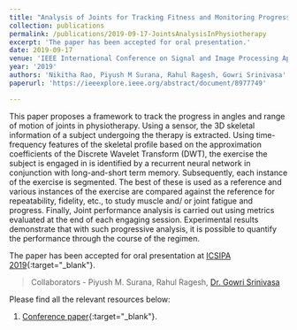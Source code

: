 ```yaml
---
title: "Analysis of Joints for Tracking Fitness and Monitoring Progress in Physiotherapy"
collection: publications
permalink: /publications/2019-09-17-JointsAnalysisInPhysiotherapy
excerpt: 'The paper has been accepted for oral presentation.'
date: 2019-09-17
venue: 'IEEE International Conference on Signal and Image Processing Applications (ICSIPA)'
year: '2019'
authors: 'Nikitha Rao, Piyush M Surana, Rahul Ragesh, Gowri Srinivasa'
paperurl: 'https://ieeexplore.ieee.org/abstract/document/8977749'

---
```

This paper proposes a framework to track the progress in angles and range of motion of joints in physiotherapy. Using a sensor, the 3D skeletal information of a subject undergoing the therapy is extracted. Using time-frequency features of the skeletal profile based on the approximation coefficients of the Discrete Wavelet Transform (DWT), the exercise the subject is engaged in is identified by a recurrent neural network in conjunction with long-and-short term memory. Subsequently, each instance of the exercise is segmented. The best of these is used as a reference and various instances of the exercise are compared against the reference for repeatability, fidelity, etc., to study muscle and/ or joint fatigue and progress. Finally, Joint performance analysis is carried out using metrics evaluated at the end of each engaging session. Experimental results demonstrate that with such progressive analysis, it is possible to quantify the performance through the course of the regimen.

The paper has been accepted for oral presentation at [ICSIPA 2019](https://sps.ieeemy.org/icsipa2019/){:target="_blank"}.

> Collaborators - Piyush M. Surana, Rahul Ragesh, [Dr. Gowri Srinivasa](https://faculty.pes.edu/p10019)

Please find all the relevant resources below:
1. [Conference paper](https://ieeexplore.ieee.org/abstract/document/8977749){:target="_blank"}.
